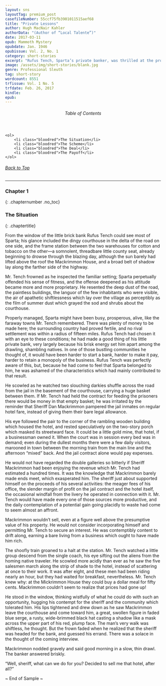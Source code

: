 ```yaml
---
layout: sns
layoutTag: premium_post
casefileNumber: 55ccf75fb3901011515aef68
title: "Private Lessons"
author: Hugh MacNair Kahler
authorData: "(Author of “Local Talente”)"
date: 2017-03-11
opub: Mammoth Mystery
opubdate: Jan. 1946
opubissue: Vol. 2, No. 1
category: short-stories
excerpt: "Rufus Tench, Sparta’s private banker, was thrilled at the prospect of teaching Sheriff Mackrimmon and the rest of the drawling natives a hard financial lesson but then Layton’s scheme flops and Tench finds himself learning a lesson from the old Sheriff."
image: /assets/img/short-stories/blank.jpg
genre: Professional Sleuth
tag: short-story
wordcount: 8551
trfissue: Vol. 1 No. 5
trfdate: Feb. 26, 2017
kindle: 
epub: 
---
```


<div class="toc">
	<header>
		<h6>Table of Contents</h6>
	</header>
	
	<ol>
		<li class="bloodred">The Situation</li>
		<li class="bloodred">The Scheme</li>
		<li class="bloodred">The Deal</li>
		<li class="bloodred">The Payoff</li>
	</ol>
</div> <!-- table-of-contents -->

<h6 class="btt"><a href="#top">Back to Top</a></h6>

<hr>

### Chapter 1
{: .chapternumber .no_toc}

### The Situation
{: .chaptertitle}

From the window of the little brick bank Rufus Tench could see most of
Sparta; his glance included the dingy courthouse in the delta of the
road on one side, and the frame station between the two warehouses for
cotton and tobacco on the other—a somnolent, threadbare little county
seat, already beginning to drowse through the blazing day, although the
sun barely had lifted above the roof the Mackrimmon House, and a broad
belt of shadow lay along the farther side of the highway.

Mr. Tench frowned as he inspected the familiar setting; Sparta
perpetually offended his sense of fitness, and the offense deepened as
his attitude became more and more proprietary. He resented the deep dust
of the road, the paintless buildings, the languor of the few inhabitants
who were visible, the air of apathetic shiftlessness which lay over the
village as perceptibly as the film of summer dust which grayed the sod
and shrubs about the courthouse.

Properly managed, Sparta might have been busy, prosperous, alive, like
the faraway towns Mr. Tench remembered. There was plenty of money to be
made here; the surrounding country had proved fertile, and no rival
settlement was within a radius of fifteen miles. Rufus Tench had chosen
it with an eye to these conditions; he had made a good thing of his
little private bank, very largely because his brisk energy set him apart
among the drawling, shambling natives. In one of those bustling
communities he thought of, it would have been harder to start a bank,
harder to make it pay, harder to retain a monopoly of the business.
Rufus Tench was perfectly aware of this, but, because he had come to
feel that Sparta belonged to him, he was ashamed of the characteristics
which had mainly contributed to that result.

He scowled as he watched two slouching darkies shuffle across the road
from the jail in the basement of the courthouse, carrying a huge basket
between them. If Mr. Tench had held the contract for feeding the
prisoners there would be money in that empty basket; he was irritated by
the reminder that Sheriff Dan Mackrimmon pampered the jail inmates on
regular hotel fare, instead of giving them their bare legal allowance.

His eye followed the pair to the corner of the rambling wooden building
which housed the hotel, and rested speculatively on the two-story porch
which masked its streetward face. It could be a little gold mine, that
hotel, if a businessman owned it. When the court was in session every
bed was in demand; even during the dullest months there were a few daily
visitors, marooned in town between the morning train from the main line
and the afternoon “mixed” back. And the jail contract alone would pay
expenses.

He would not have regarded the double galleries so bitterly if Sheriff
Mackrimmon had been enjoying the revenue which Mr. Tench had estimated a
hundred times. It was the knowledge that Mackrimmon barely made ends
meet, which exasperated him. The sheriff just about supported himself on
the proceeds of his several activities: the meager fees of his office,
the slender margin of profit on the jail contract and the hotel itself,
the occasional windfall from the livery he operated in connection with
it. Mr. Tench would have made every one of those sources more
productive, and the daily contemplation of a potential gain going
placidly to waste had come to seem almost an affront.

Mackrimmon wouldn’t sell, even at a figure well above the presumptive
value of his property. He would not consider incorporating himself and
permitting Mr. Tench to secure an interest. He was contemptibly content
to drift along, earning a bare living from a business which ought to
have made him rich.

The shoofly train groaned to a halt at the station. Mr. Tench watched a
little group descend from the single coach, his eye sifting out the
aliens from the homing native traveler. He scowled more acidly than ever
as he saw the five salesmen march along the strip of shade to the hotel,
instead of scattering at once to their work. It was after eight, and
these men had been riding nearly an hour, but they had waited for
breakfast, nevertheless. Mr. Tench knew why: at the Mickrimmon House
they could buy a dollar meal for fifty cents. Mackrimmon couldn’t seem
to realize that prices had gone up!

He stood in the window, thinking wistfully of what he could do with such
an opportunity, hugging his contempt for the sheriff and the community
which tolerated him. His lips tightened and drew down as he saw
Mackrimmon leave the courthouse and come toward him, a great, swollen
figure in faded blue serge, a rusty, wide-brimmed black hat casting a
shadow like a mask across the upper part of his red, plump face. The
man’s very walk was shiftless, he thought. But the frown faded when he
realized that the sheriff was headed for the bank, and guessed his
errand. There was a solace in the thought of the coming interview.

Mackrimmon nodded gravely and said good morning in a slow, thin drawl.
The banker answered briskly.

“Well, sheriff, what can we do for you? Decided to sell me that hotel,
after all?”

<p id="theend">~ End of Sample ~</p>